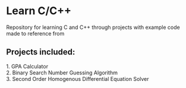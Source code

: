<h1 size="10"> Learn C/C++</h1>

Repository for learning C and C++ through projects with example code made to reference from

<h2 size="6">Projects included:</h2>

<p>
1. GPA Calculator <br \>
2. Binary Search Number Guessing Algorithm <br \>
3. Second Order Homogenous Differential Equation Solver <br \>

</p>
